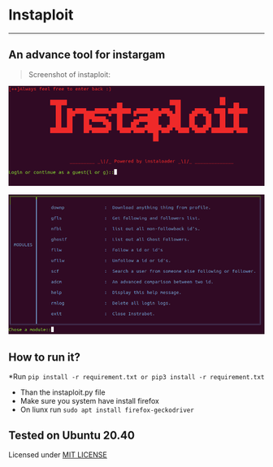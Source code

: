 # Instaploit
---
## An advance tool for instargam

> Screenshot of instaploit:

![screenshot1](pic1.png)


![screenshot2](pic2.png)

## How to run it?

*Run `pip install -r requirement.txt or pip3 install -r requirement.txt`
* Than the instaploit.py file
* Make sure you system have install firefox
* On liunx run `sudo apt install firefox-geckodriver`

## Tested on Ubuntu 20.40 



Licensed under [MIT LICENSE](LICENSE)
